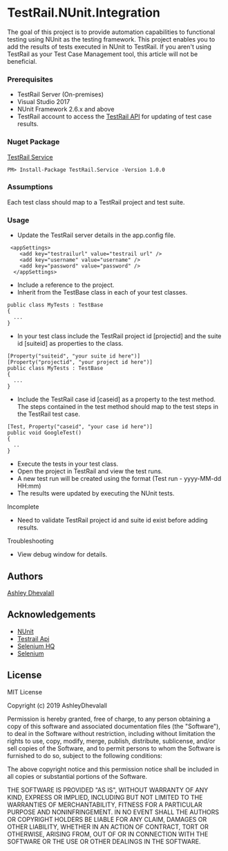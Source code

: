 # TestRail.NUnit.Integration

The goal of this project is to provide automation capabilities to functional testing using NUnit as the testing framework. This project enables you to add the results of tests executed in NUnit to TestRail. If you aren't using TestRail as your Test Case Management tool, this article will not be beneficial.

### Prerequisites
* TestRail Server (On-premises) 
* Visual Studio 2017  
* NUnit Framework 2.6.x and above
* TestRail account to access the [TestRail API](http://docs.gurock.com/testrail-api2/start) for updating of test case results. 

### Nuget Package
[TestRail Service](https://www.nuget.org/packages/TestRail.Service/>)
```
PM> Install-Package TestRail.Service -Version 1.0.0
```

### Assumptions
Each test class should map to a TestRail project and test suite.  

### Usage
* Update the TestRail server details in the app.config file.  
```
 <appSettings>
    <add key="testrailurl" value="testrail url" />
    <add key="username" value="username" />
    <add key="password" value="password" />
  </appSettings>
```


* Include a reference to the project.
* Inherit from the TestBase class in each of your test classes.
 
```
public class MyTests : TestBase
{
  ...
}
```

* In your test class include the TestRail project id [projectid] and the suite id [suiteid] as properties to the class.

```
[Property("suiteid", "your suite id here")]
[Property("projectid", "your project id here")]
public class MyTests : TestBase
{
  ...
}
```

* Include the TestRail case id [caseid] as a property to the test method. The steps contained in the test method should map to the test steps in the TestRail test case.

```
[Test, Property("caseid", "your case id here")]
public void GoogleTest()
{
  ..
}
```

* Execute the tests in your test class. 
* Open the project in TestRail and view the test runs. 
* A new test run will be created using the format (Test run - yyyy-MM-dd HH:mm)
* The results were updated by executing the NUnit tests.

Incomplete
* Need to validate TestRail project id and suite id exist before adding results.

Troubleshooting
* View debug window for details.

## Authors

[Ashley Dhevalall](https://github.com/AshleyDhevalall)

## Acknowledgements

* [NUnit](<http://nunit.org>)
* [Testrail Api](<https://github.com/gurock/testrail-api>)
* [Selenium HQ](<https://www.seleniumhq.org/>)
* [Selenium](<https://github.com/SeleniumHQ/selenium/>)


## License

MIT License

Copyright (c) 2019 AshleyDhevalall

Permission is hereby granted, free of charge, to any person obtaining a copy
of this software and associated documentation files (the "Software"), to deal
in the Software without restriction, including without limitation the rights
to use, copy, modify, merge, publish, distribute, sublicense, and/or sell
copies of the Software, and to permit persons to whom the Software is
furnished to do so, subject to the following conditions:

The above copyright notice and this permission notice shall be included in all
copies or substantial portions of the Software.

THE SOFTWARE IS PROVIDED "AS IS", WITHOUT WARRANTY OF ANY KIND, EXPRESS OR
IMPLIED, INCLUDING BUT NOT LIMITED TO THE WARRANTIES OF MERCHANTABILITY,
FITNESS FOR A PARTICULAR PURPOSE AND NONINFRINGEMENT. IN NO EVENT SHALL THE
AUTHORS OR COPYRIGHT HOLDERS BE LIABLE FOR ANY CLAIM, DAMAGES OR OTHER
LIABILITY, WHETHER IN AN ACTION OF CONTRACT, TORT OR OTHERWISE, ARISING FROM,
OUT OF OR IN CONNECTION WITH THE SOFTWARE OR THE USE OR OTHER DEALINGS IN THE
SOFTWARE.
